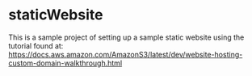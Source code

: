 # staticWebsite
This is a sample project of setting up a sample static website using the tutorial found at: https://docs.aws.amazon.com/AmazonS3/latest/dev/website-hosting-custom-domain-walkthrough.html
